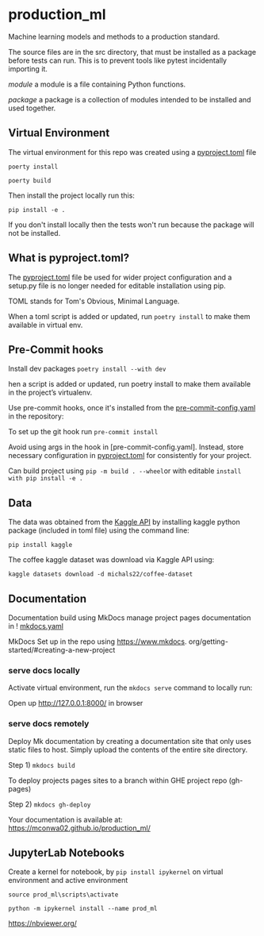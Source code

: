 # production_ml
Machine learning models and methods to a production standard. 

The source files are in the src directory, that must be installed as a 
package before tests can run. This is to prevent tools like pytest incidentally 
importing it.

*module* a module is a file containing Python functions.

*package* a package is a collection of modules intended to be installed and
 used together.

## Virtual Environment

The virtual environment for this repo was created using a 
[pyproject.toml](pyproject.toml)  file

`poerty install`

`poerty build`

Then install the project locally run this:

`pip install -e .`

If you don't install locally then the tests won't run
because the package will not be installed.

## What is pyproject.toml?

The [pyproject.toml](pyproject.toml) file be used for wider project configuration
and a setup.py file is no longer needed for editable installation using pip.

TOML stands for Tom's Obvious, Minimal Language.

When a toml script is added or updated, run `poetry install` to make them 
available in virtual env.

## Pre-Commit hooks

Install dev packages `poetry install --with dev`

hen a script is added or updated, run poetry install to make them available
in the project’s virtualenv.

Use pre-commit hooks, once it's installed from the 
[pre-commit-config.yaml](.pre-commit-config.yaml) in the repository:

To set up the git hook run `pre-commit install`

Avoid using args in the hook in [pre-commit-config.yaml]. Instead, store
necessary configuration in [pyproject.toml](pyproject.toml) for consistently
for your project. 

Can build project using `pip -m build . --wheel`or  with editable 
`install with pip install -e .`

## Data

The data was obtained from the 
[Kaggle API](https://github.com/Kaggle/kaggle-api#api-credentials)
 by installing kaggle python package (included in toml file) using the command
  line: 

`pip install kaggle`

The coffee kaggle dataset was download via Kaggle API using:

`kaggle datasets download -d michals22/coffee-dataset`

## Documentation 

Documentation build using MkDocs manage project pages documentation in !
[mkdocs.yaml](mkdocs.yml)

MkDocs Set up in the repo using https://www.mkdocs.
org/getting-started/#creating-a-new-project

### serve docs locally

Activate virtual environment, run the `mkdocs serve` command to locally run:

Open up http://127.0.0.1:8000/ in browser

### serve docs remotely 

Deploy Mk documentation by creating a documentation site that only uses static
files to host. Simply upload the contents of the entire site directory.

Step 1) `mkdocs build`

To deploy projects pages sites to a branch within GHE project repo (gh-pages)

Step 2) `mkdocs gh-deploy`

Your documentation is available at: https://mconwa02.github.io/production_ml/

## JupyterLab Notebooks

Create a kernel for notebook, by `pip install ipykernel` on virtual 
environment and active environment

`source prod_ml\scripts\activate`

`python -m ipykernel install --name prod_ml`

https://nbviewer.org/